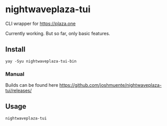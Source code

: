 # nightwaveplaza-tui
CLI wrapper for https://plaza.one

Currently working. But so far, only basic features.

## Install
`yay -Syu nightwaveplaza-tui-bin`

### Manual
Builds can be found here https://github.com/joshmuente/nightwaveplaza-tui/releases/

## Usage
`nightwaveplaza-tui`
